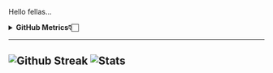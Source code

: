 Hello fellas... 

<details>
        <summary><b>GitHub Metrics👇🏻</b></summary>
    <br>
  
  
![Metrics](https://metrics.lecoq.io/imniwa?template=classic&achievements=1&languages=1&followup=1&gists=1&base=header%2C%20activity%2C%20community%2C%20repositories%2C%20metadata&base.indepth=false&base.hireable=false&base.skip=false&languages=false&languages.ignored=html%2C%20css&languages.limit=8&languages.threshold=0%25&languages.other=false&languages.colors=github&languages.sections=most-used&languages.indepth=false&languages.analysis.timeout=15&languages.analysis.timeout.repositories=7.5&languages.categories=markup%2C%20programming&languages.recent.categories=markup%2C%20programming&languages.recent.load=300&languages.recent.days=14&followup=false&followup.sections=repositories&followup.indepth=false&followup.archived=true&achievements=false&achievements.threshold=C&achievements.secrets=true&achievements.display=detailed&achievements.limit=0&gists=false&config.timezone=Asia%2FJakarta)
  
  
</details>

---
![Github Streak](https://github-readme-streak-stats.herokuapp.com?user=imniwa&theme=cobalt&border_radius=4&hide_border=true)
![Stats](https://github-readme-stats.vercel.app/api?username=imniwa&count_private=true&theme=cobalt&show_icons=true&hide=stars&hide_border=true)
---
